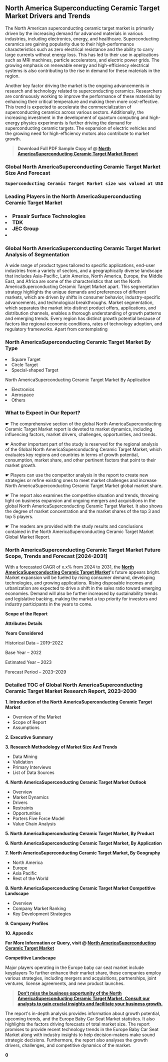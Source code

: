 <p><h2>North America Superconducting Ceramic Target Market Drivers and Trends</h2><p>The North American superconducting ceramic target market is primarily driven by the increasing demand for advanced materials in various industries, including electronics, energy, and healthcare. Superconducting ceramics are gaining popularity due to their high-performance characteristics such as zero electrical resistance and the ability to carry large currents without energy loss. This has led to their use in applications such as MRI machines, particle accelerators, and electric power grids. The growing emphasis on renewable energy and high-efficiency electrical systems is also contributing to the rise in demand for these materials in the region.</p><p>Another key factor driving the market is the ongoing advancements in research and technology related to superconducting ceramics. Researchers are continuously working to improve the performance of these materials by enhancing their critical temperature and making them more cost-effective. This trend is expected to accelerate the commercialization of superconducting ceramics across various sectors. Additionally, the increasing investment in the development of quantum computing and high-energy physics experiments is further driving the demand for superconducting ceramic targets. The expansion of electric vehicles and the growing need for high-efficiency motors also contribute to market growth.</p></p><blockquote id="" class=""><strong>Download Full PDF Sample Copy of @&nbsp;<a href="https://www.verifiedmarketreports.com/download-sample/?rid=666792&utm_source=GitHub-Jan&utm_medium=260" target="_blank">North AmericaSuperconducting Ceramic Target Market Report</a>&nbsp;&nbsp;</strong></blockquote><h3 id="" class=""><strong>Global&nbsp;North AmericaSuperconducting Ceramic Target Market Size And Forecast</strong></h3><pre class="reader-text-block__code-block"><strong>Superconducting Ceramic Target Market size was valued at USD 1.2 Billion in 2022 and is projected to reach USD 2.5 Billion by 2030, growing at a CAGR of 10.0% from 2024 to 2030.</strong></pre><h3 id="" class="">Leading Players in the&nbsp;North AmericaSuperconducting Ceramic Target Market</h3><h3 class=""></Li><Li>Praxair Surface Technologies</Li><Li> TDK</Li><Li> JEC Group</Li><Li></h3><h3 id="" class="">Global&nbsp;North AmericaSuperconducting Ceramic Target Market Analysis of Segmentation</h3><p id="" class="">A wide range of product types tailored to specific applications, end-user industries from a variety of sectors, and a geographically diverse landscape that includes Asia-Pacific, Latin America, North America, Europe, the Middle East, and Africa are some of the characteristics that set the North AmericaSuperconducting Ceramic Target Market apart. This segmentation strategy highlights the unique demands and preferences of different markets, which are driven by shifts in consumer behavior, industry-specific advancements, and technological breakthroughs. Market segmentation, which separates the market into distinct product offers, applications, and distribution channels, enables a thorough understanding of growth patterns and emerging trends. Every region has distinct growth potential because of factors like regional economic conditions, rates of technology adoption, and regulatory frameworks. Apart from contemplating</p><h3 id="" class="">North AmericaSuperconducting Ceramic Target Market&nbsp;By Type</h3><p></Li><Li>Square Target</Li><Li> Circle Target</Li><Li> Special-shaped Target</p><div class="" data-test-id=""><p>North AmericaSuperconducting Ceramic Target Market&nbsp;By Application</p></div><p class=""></Li><Li>Electronics</Li><Li> Aerospace</Li><Li> Others</p><div class="" data-test-id=""><h3><span class="">What to Expect in Our Report?</span></h3></div><div class="" data-test-id=""><p><span class="">☛ The comprehensive section of the global North AmericaSuperconducting Ceramic Target Market report is devoted to market dynamics, including influencing factors, market drivers, challenges, opportunities, and trends.</span></p></div><div class="" data-test-id=""><p><span class="">☛ Another important part of the study is reserved for the regional analysis of the Global North AmericaSuperconducting Ceramic Target Market, which evaluates key regions and countries in terms of growth potential, consumption, market share, and other pertinent factors that point to their market growth.</span></p></div><div class="" data-test-id=""><p><span class="">☛ Players can use the competitor analysis in the report to create new strategies or refine existing ones to meet market challenges and increase North AmericaSuperconducting Ceramic Target Market global market share.</span></p></div><div class="" data-test-id=""><p><span class="">☛ The report also examines the competitive situation and trends, throwing light on business expansion and ongoing mergers and acquisitions in the global North AmericaSuperconducting Ceramic Target Market. It also shows the degree of market concentration and the market shares of the top 3 and top 5 players.</span></p></div><div class="" data-test-id=""><p><span class="">☛ The readers are provided with the study results and conclusions contained in the North AmericaSuperconducting Ceramic Target Market Global Market Report.</span></p></div><div class="" data-test-id=""><h3><span class="">North AmericaSuperconducting Ceramic Target Market Future Scope, Trends and Forecast [2024-2031]</span></h3></div><div class="" data-test-id=""><p><span class="">With a forecasted CAGR of x.x% from 2024 to 2031, the <strong><a href="https://www.verifiedmarketreports.com/download-sample/?rid=666792&utm_source=GitHub-Jan&utm_medium=260" target="_blank">North AmericaSuperconducting Ceramic Target Market</a>'</strong>s future appears bright. Market expansion will be fueled by rising consumer demand, developing technologies, and growing applications. Rising disposable incomes and urbanization are expected to drive a shift in the sales ratio toward emerging economies. Demand will also be further increased by sustainability trends and legislative backing, making the market a top priority for investors and industry participants in the years to come.</span></p><p id="ember66" class="ember-view reader-text-block__paragraph"><strong>Scope of the Report</strong></p><p id="ember67" class="ember-view reader-text-block__paragraph"><strong>Attributes Details</strong></p><p id="ember68" class="ember-view reader-text-block__paragraph"><strong>Years Considered</strong></p><p id="ember69" class="ember-view reader-text-block__paragraph">Historical Data &ndash; 2019&ndash;2022</p><p id="ember70" class="ember-view reader-text-block__paragraph">Base Year &ndash; 2022</p><p id="ember71" class="ember-view reader-text-block__paragraph">Estimated Year &ndash; 2023</p><p id="ember72" class="ember-view reader-text-block__paragraph">Forecast Period &ndash; 2023&ndash;2029</p></div><h3 id="" class="">Detailed TOC of Global North AmericaSuperconducting Ceramic Target Market Research Report, 2023-2030</h3><p id="" class=""><strong>1. Introduction of the North AmericaSuperconducting Ceramic Target Market</strong></p><ul><li>Overview of the Market</li><li>Scope of Report</li><li>Assumptions</li></ul><p id="" class=""><strong>2. Executive Summary</strong></p><p id="" class=""><strong>3. Research Methodology of Market Size And Trends</strong></p><ul><li>Data Mining</li><li>Validation</li><li>Primary Interviews</li><li>List of Data Sources</li></ul><p id="" class=""><strong>4. North AmericaSuperconducting Ceramic Target Market Outlook</strong></p><ul><li>Overview</li><li>Market Dynamics</li><li>Drivers</li><li>Restraints</li><li>Opportunities</li><li>Porters Five Force Model</li><li>Value Chain Analysis</li></ul><p id="" class=""><strong>5. North AmericaSuperconducting Ceramic Target Market, By Product</strong></p><p id="" class=""><strong>6. North AmericaSuperconducting Ceramic Target Market, By Application</strong></p><p id="" class=""><strong>7. North AmericaSuperconducting Ceramic Target Market, By Geography</strong></p><ul><li>North America</li><li>Europe</li><li>Asia Pacific</li><li>Rest of the World</li></ul><p id="" class=""><strong>8. North AmericaSuperconducting Ceramic Target Market Competitive Landscape</strong></p><ul><li>Overview</li><li>Company Market Ranking</li><li>Key Development Strategies</li></ul><p id="" class=""><strong>9. Company Profiles</strong></p><p id="" class=""><strong>10. Appendix</strong></p><p><strong>For More Information or Query, visit&nbsp;@ <a href="https://www.verifiedmarketreports.com/product/superconducting-ceramic-target-market/" target="_blank">North AmericaSuperconducting Ceramic Target Market</a></strong></p><p id="ember61" class="ember-view reader-text-block__paragraph"><strong>Competitive Landscape</strong></p><p id="ember62" class="ember-view reader-text-block__paragraph">Major players operating in the Europe baby car seat market include keyplayers To further enhance their market share, these companies employ various strategies, including mergers and acquisitions, partnerships, joint ventures, license agreements, and new product launches.</p><blockquote id="ember63" class="ember-view reader-text-block__blockquote"><strong><a href="https://www.verifiedmarketreports.com/download-sample/?rid=666792&utm_source=GitHub-Jan&utm_medium=260" target="_blank">Don&rsquo;t miss the business opportunity of the North AmericaSuperconducting Ceramic Target Market. Consult our analysts to gain crucial insights and facilitate your business growth.</a></strong></blockquote><p id="ember64" class="ember-view reader-text-block__paragraph">The report's in-depth analysis provides information about growth potential, upcoming trends, and the Europe Baby Car Seat Market statistics. It also highlights the factors driving forecasts of total market size. The report promises to provide recent technology trends in the Europe Baby Car Seat Market along with industry insights to help decision-makers make sound strategic decisions. Furthermore, the report also analyses the growth drivers, challenges, and competitive dynamics of the market.</p><p class="ember-view reader-text-block__paragraph"><strong>0</strong></p>
